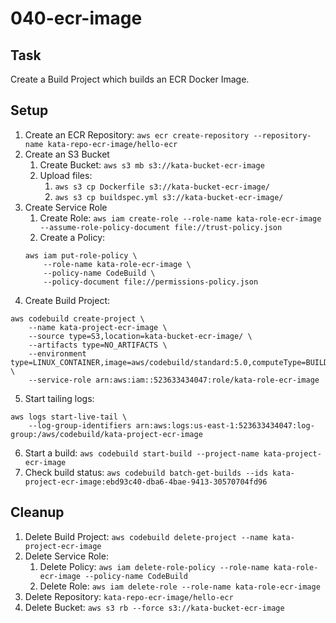 # 040-ecr-image

## Task
Create a Build Project which builds an ECR Docker Image.

## Setup
1. Create an ECR Repository: `aws ecr create-repository --repository-name kata-repo-ecr-image/hello-ecr`
2. Create an S3 Bucket
	1. Create Bucket: `aws s3 mb s3://kata-bucket-ecr-image`
	2. Upload files: 
		1. `aws s3 cp Dockerfile s3://kata-bucket-ecr-image/`
		2. `aws s3 cp buildspec.yml s3://kata-bucket-ecr-image/`
3. Create Service Role
	1. Create Role: `aws iam create-role --role-name kata-role-ecr-image --assume-role-policy-document file://trust-policy.json`
	2. Create a Policy: 
	```shell
	aws iam put-role-policy \
		--role-name kata-role-ecr-image \
		--policy-name CodeBuild \
		--policy-document file://permissions-policy.json
	```
4. Create Build Project: 
```shell
aws codebuild create-project \
	--name kata-project-ecr-image \
	--source type=S3,location=kata-bucket-ecr-image/ \
	--artifacts type=NO_ARTIFACTS \
	--environment type=LINUX_CONTAINER,image=aws/codebuild/standard:5.0,computeType=BUILD_GENERAL1_SMALL \
	--service-role arn:aws:iam::523633434047:role/kata-role-ecr-image
```
5. Start tailing logs: 
```shell 
aws logs start-live-tail \
	--log-group-identifiers arn:aws:logs:us-east-1:523633434047:log-group:/aws/codebuild/kata-project-ecr-image
```
6. Start a build: `aws codebuild start-build --project-name kata-project-ecr-image`
7. Check build status: `aws codebuild batch-get-builds --ids kata-project-ecr-image:ebd93c40-dba6-4bae-9413-30570704fd96`

## Cleanup
1. Delete Build Project: `aws codebuild delete-project --name kata-project-ecr-image`
2. Delete Service Role: 
	1. Delete Policy: `aws iam delete-role-policy --role-name kata-role-ecr-image --policy-name CodeBuild`
	2. Delete Role: `aws iam delete-role --role-name kata-role-ecr-image`
3. Delete Repository: `kata-repo-ecr-image/hello-ecr`
4. Delete Bucket: `aws s3 rb --force s3://kata-bucket-ecr-image`
